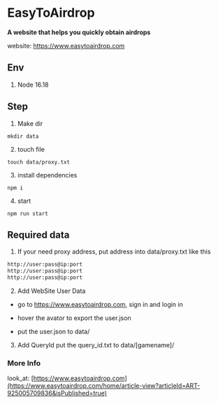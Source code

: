 # EasyToAirdrop

**A website that helps you quickly obtain airdrops**

website: https://www.easytoairdrop.com

## Env

1. Node 16.18

## Step

1. Make dir

```shell
mkdir data
```

2. touch file

```shell
touch data/proxy.txt
```

3. install dependencies

```shell
npm i
```

4. start 

```shell
npm run start
```

## Required data

1. If your need proxy address, put address into data/proxy.txt like this

```txt
http://user:pass@ip:port
http://user:pass@ip:port
http://user:pass@ip:port
```

2. Add WebSite User Data

- go to https://www.easytoairdrop.com, sign in and login in

- hover the avator to export the user.json

- put the user.json to data/

3. Add QueryId
put the query_id.txt to data/[gamename]/

### More Info
look_at: [https://www.easytoairdrop.com](https://www.easytoairdrop.com/home/article-view?articleId=ART-925005709836&isPublished=true)
